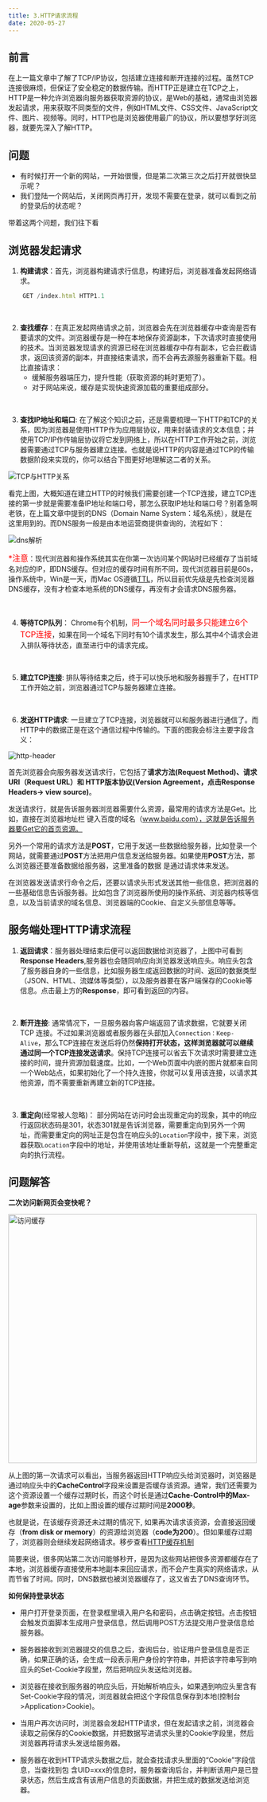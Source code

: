 ```yaml
---
title: 3.HTTP请求流程
date: 2020-05-27
---
```


## 前言

在上一篇文章中了解了TCP/IP协议，包括建立连接和断开连接的过程。虽然TCP连接很麻烦，但保证了安全稳定的数据传输。而HTTP正是建立在TCP之上，HTTP是⼀种允许浏览器向服务器获取资源的协议，是Web的基础，通常由浏览器发起请求，⽤来获取不同类型的⽂件，例如HTML⽂件、CSS⽂件、JavaScript⽂件、图⽚、视频等。同时，HTTP也是浏览器使⽤最⼴的协议，所以要想学好浏览器，就要先深⼊了解HTTP。

## 问题

+ 有时候打开一个新的网站，一开始很慢，但是第二次第三次之后打开就很快显示呢？
+ 我们登陆一个网站后，关闭网页再打开，发现不需要在登录，就可以看到之前的登录后的状态呢？

带着这两个问题，我们往下看

## 浏览器发起请求

1. **构建请求**：⾸先，浏览器构建请求⾏信息，构建好后，浏览器准备发起⽹络请求。
```js
    GET /index.html HTTP1.1
```
<br />

2. **查找缓存**：在真正发起⽹络请求之前，浏览器会先在浏览器缓存中查询是否有要请求的⽂件。浏览器缓存是⼀种在本地保存资源副本，下次请求时直接使⽤的技术。当浏览器发现请求的资源已经在浏览器缓存中存有副本，它会拦截请求，返回该资源的副本，并直接结束请求，⽽不会再去源服务器重新下载。相比直接请求：
    + 缓解服务器端压⼒，提升性能（获取资源的耗时更短了）。
    + 对于⽹站来说，缓存是实现快速资源加载的重要组成部分。  

<br />

3. **查找IP地址和端⼝**: 在了解这个知识之前，还是需要梳理一下HTTP和TCP的关系，因为浏览器是使用HTTP作为应用层协议，⽤来封装请求的⽂本信息；并使⽤TCP/IP作传输层协议将它发到⽹络上，所以在HTTP⼯作开始之前，浏览器需要通过TCP与服务器建⽴连接。也就是说HTTP的内容是通过TCP的传输数据阶段来实现的，你可以结合下图更好地理解这⼆者的关系。

<img :src="$withBase('/image/TCP与HTTP关系.png')" alt="TCP与HTTP关系"/>

看完上图，大概知道在建立HTTP的时候我们需要创建一个TCP连接，建⽴TCP连接的第⼀步就是需要准备IP地址和端⼝号，那怎么获取IP地址和端⼝号？别着急啊老铁，在上篇文章中提到的DNS（Domain Name System：域名系统），就是在这里用到的。而DNS服务一般是由本地运营商提供查询的，流程如下：
    
<img :src="$withBase('/image/dns解析.jpeg')" alt="dns解析"/>

<font color=red size=3>*注意</font>：现代浏览器和操作系统其实在你第一次访问某个网站时已经缓存了当前域名对应的IP，即DNS缓存。但对应的缓存时间有所不同，现代浏览器目前是60s，操作系统中，Win是一天，而Mac OS遵循[TTL](https://baike.baidu.com/item/TTL/130248)，所以目前优先级是先检查浏览器DNS缓存，没有才检查本地系统的DNS缓存，再没有才会请求DNS服务器。


<br />

4. **等待TCP队列**： Chrome有个机制，<font color=red size=3>同⼀个域名同时最多只能建⽴6个TCP连接</font>，如果在同⼀个域名下同时有10个请求发⽣，那么其中4个请求会进⼊排队等待状态，直⾄进⾏中的请求完成。

<br />

5. **建⽴TCP连接**: 排队等待结束之后，终于可以快乐地和服务器握⼿了，在HTTP⼯作开始之前，浏览器通过TCP与服务器建⽴连接。

<br />

6. **发送HTTP请求**: ⼀旦建⽴了TCP连接，浏览器就可以和服务器进⾏通信了。⽽HTTP中的数据正是在这个通信过程中传输的。下面的图我会标注主要字段含义：

<img :src="$withBase('/image/http-header.png')" alt="http-header"/>

⾸先浏览器会向服务器发送请求⾏，它包括了**请求⽅法(Request Method)、请求URI（Request URL）和 HTTP版本协议(Version Agreement，点击Response Headers-> view source)**。 

发送请求⾏，就是告诉服务器浏览器需要什么资源，最常⽤的请求⽅法是Get。⽐如，直接在浏览器地址栏 键⼊百度的域名（www.baidu.com），这就是告诉服务器要Get它的⾸⻚资源。 

另外⼀个常⽤的请求⽅法是**POST**，它⽤于发送⼀些数据给服务器，⽐如登录⼀个⽹站，就需要通过**POST**⽅法把用户信息发送给服务器。如果使⽤**POST**⽅法，那么浏览器还要准备数据给服务器，这⾥准备的数据 是通过请求体来发送。 

在浏览器发送请求⾏命令之后，还要以请求头形式发送其他⼀些信息，把浏览器的⼀些基础信息告诉服务器。⽐如包含了浏览器所使⽤的操作系统、浏览器内核等信息，以及当前请求的域名信息、浏览器端的Cookie、自定义头部信息等等。

## 服务端处理HTTP请求流程

1. **返回请求**：服务器处理结束后便可以返回数据给浏览器了，上图中可看到**Response Headers**,服务器也会随同响应向浏览器发送响应头。响应头包含了服务器⾃⾝的⼀些信息，⽐如服务器⽣成返回数据的时间、返回的数据类型（JSON、HTML、流媒体等类型），以及服务器要在客户端保存的Cookie等信息。点击最上方的**Response**，即可看到返回的内容。

<br />

2. **断开连接**: 通常情况下，⼀旦服务器向客户端返回了请求数据，它就要关闭 TCP 连接。不过如果浏览器或者服务器在头部加入`Connection：Keep-Alive`，那么TCP连接在发送后将仍然**保持打开状态，这样浏览器就可以继续通过同⼀个TCP连接发送请求**。保持TCP连接可以省去下次请求时需要建⽴连接的时间，提升资源加载速度。⽐如，⼀个Web⻚⾯中内嵌的图⽚就都来⾃同⼀个Web站点，如果初始化了⼀个持久连接，你就可以复⽤该连接，以请求其他资源，⽽不需要重新再建⽴新的TCP连接。

<br />

3. **重定向**(经常被人忽略)： 部分网站在访问时会出现重定向的现象，其中的响应⾏返回状态码是301，状态301就是告诉浏览器，需要重定向到另外⼀个⽹址，⽽需要重定向的⽹址正是包含在响应头的`Location`字段中，接下来，浏览器获取`Location`字段中的地址，并使⽤该地址重新导航，这就是⼀个完整重定向的执⾏流程。


## 问题解答

**二次访问新网页会变快呢？**

<img :src="$withBase('/image/访问缓存.png')" alt="访问缓存" height="500"/>

从上图的第⼀次请求可以看出，当服务器返回HTTP响应头给浏览器时，浏览器是通过响应头中的**CacheControl**字段来设置是否缓存该资源。通常，我们还需要为这个资源设置⼀个缓存过期时⻓，⽽这个时⻓是通过**Cache-Control中的Max-age**参数来设置的，⽐如上图设置的缓存过期时间是**2000秒**。

也就是说，在该缓存资源还未过期的情况下, 如果再次请求该资源，会直接返回缓存（**from disk or memory**）的资源给浏览器（**code为200**）。但如果缓存过期了，浏览器则会继续发起⽹络请求。移步查看[HTTP缓存机制]()

简要来说，很多⽹站第⼆次访问能够秒开，是因为这些⽹站把很多资源都缓存在了本地，浏览器缓存直接使⽤本地副本来回应请求，⽽不会产⽣真实的⽹络请求，从⽽节省了时间。同时，DNS数据也被浏览器缓存了，这⼜省去了DNS查询环节。

**如何保持登录状态**

+ ⽤户打开登录⻚⾯，在登录框⾥填⼊⽤户名和密码，点击确定按钮。点击按钮会触发⻚⾯脚本⽣成⽤户登录信息，然后调⽤POST⽅法提交⽤户登录信息给服务器。

+ 服务器接收到浏览器提交的信息之后，查询后台，验证⽤户登录信息是否正确，如果正确的话，会⽣成⼀段表⽰⽤户⾝份的字符串，并把该字符串写到响应头的Set-Cookie字段⾥，然后把响应头发送给浏览器。

+ 浏览器在接收到服务器的响应头后，开始解析响应头，如果遇到响应头⾥含有Set-Cookie字段的情况，浏览器就会把这个字段信息保存到本地(控制台>Application>Cookie)。

+ 当⽤户再次访问时，浏览器会发起HTTP请求，但在发起请求之前，浏览器会读取之前保存的Cookie数据，并把数据写进请求头⾥的Cookie字段⾥，然后浏览器再将请求头发送给服务器。

+ 服务器在收到HTTP请求头数据之后，就会查找请求头⾥⾯的“Cookie”字段信息，当查找到包
含UID=xxx的信息时，服务器查询后台，并判断该⽤户是已登录状态，然后⽣成含有该⽤户信息的⻚⾯数据，并把⽣成的数据发送给浏览器。


